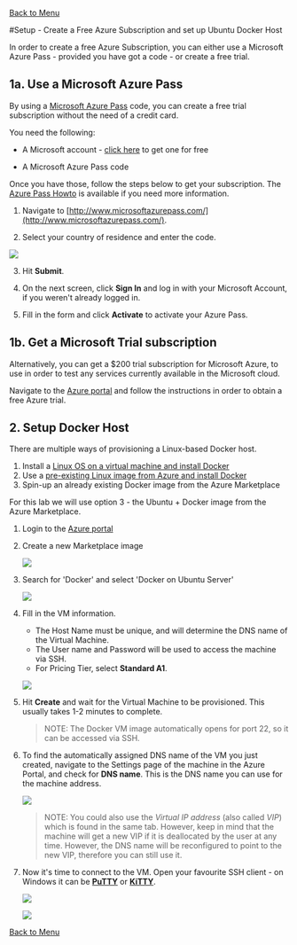 [Back to Menu](../README.md)

#Setup - Create a Free Azure Subscription and set up Ubuntu Docker Host

In order to create a free Azure Subscription, you can either use a Microsoft Azure Pass - provided you have got a code - or create a free trial.

## 1a. Use a Microsoft Azure Pass

By using a [Microsoft Azure Pass](http://www.microsoftazurepass.com/) code, you can create a free trial subscription without the need of a credit card.

You need the following:

* A Microsoft account - [click here](https://www.microsoft.com/en-us/account/) to get one for free

* A Microsoft Azure Pass code



Once you have those, follow the steps below to get your subscription. The [Azure Pass Howto](https://www.microsoftazurepass.com/howto) is available if you need more information.

1. Navigate to [http://www.microsoftazurepass.com/](http://www.microsoftazurepass.com/).

2. Select your country of residence and enter the code.

![](images/azurepass01.png)

3. Hit **Submit**. 

4. On the next screen, click **Sign In** and log in with your Microsoft Account, if you weren't already logged in.

5. Fill in the form and click **Activate** to activate your Azure Pass.


## 1b. Get a Microsoft Trial subscription

Alternatively, you can get a $200 trial subscription for Microsoft Azure, to use in order to test any services currently available in the Microsoft cloud. 

Navigate to the [Azure portal](https://azure.microsoft.com/en-us/free/) and follow the instructions in order to obtain a free Azure trial.


## 2. Setup Docker Host

There are multiple ways of provisioning a Linux-based Docker host.

1. Install a [Linux OS on a virtual machine and install Docker](http://docs.docker.com/engine/installation/ubuntulinux/)
2. Use a [pre-existing Linux image from Azure and install Docker](https://azure.microsoft.com/en-us/documentation/articles/virtual-machines-docker-with-portal/)
3. Spin-up an already existing Docker image from the Azure Marketplace

For this lab we will use option 3 - the Ubuntu + Docker image from the Azure Marketplace.

1. Login to the [Azure portal](https://portal.azure.com)
2. Create a new Marketplace image 

	![](images/SelectCreateMarketplaceVm.png)
 
3. Search for 'Docker' and select 'Docker on Ubuntu Server'
 
	![](images/SearchForDocker.png)
 
4. Fill in the VM information. 
    * The Host Name must be unique, and will determine the DNS name of the Virtual Machine.
    * The User name and Password will be used to access the machine via SSH.
    * For Pricing Tier, select **Standard A1**. 

 
	![](images/EnterVmSettings.png)

5. Hit **Create** and wait for the Virtual Machine to be provisioned. This usually takes 1-2 minutes to complete.

    >NOTE: The Docker VM image automatically opens for port 22, so it can be accessed via SSH. 

6. To find the automatically assigned DNS name of the VM you just created, navigate to the Settings page of the machine in the Azure Portal, and check for **DNS name**. This is the DNS name you can use for the machine address.

	![](images/FindDNSName.png)

    >NOTE: You could also use the *Virtual IP address* (also called *VIP*) which is found in the same tab. However, keep in mind that the machine will get a new VIP if it is deallocated by the user at any time. However, the DNS name will be reconfigured to point to the new VIP, therefore you can still use it.

7. Now it's time to connect to the VM. Open your favourite SSH client - on Windows it can be [**PuTTY**](http://www.putty.org/) or [**KiTTY**](http://www.9bis.net/kitty/).

    ![](images/kitty.png)

    ![](images/kitty2.png)

[Back to Menu](../README.md)